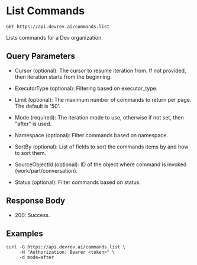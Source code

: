 # List Commands

```http
GET https://api.devrev.ai/commands.list
```

Lists commands for a Dev organization.



## Query Parameters

- Cursor (optional): The cursor to resume iteration from. If not provided, then iteration
starts from the beginning.

- ExecutorType (optional): Filtering based on executor_type.
- Limit (optional): The maximum number of commands to return per page. The default is
'50'.

- Mode (required): The iteration mode to use, otherwise if not set, then "after" is
used.

- Namespace (optional): Filter commands based on namespace.
- SortBy (optional): List of fields to sort the commands items by and how to sort them.

- SourceObjectId (optional): ID of the object where command is invoked (work/part/conversation).

- Status (optional): Filter commands based on status.

## Response Body

- 200: Success.

## Examples

```shell
curl -G https://api.devrev.ai/commands.list \
     -H "Authorization: Bearer <token>" \
     -d mode=after
```